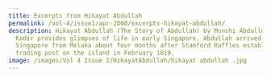 ```yaml
---
title: Excerpts from Hikayat Abdullah
permalink: /vol-4/issue1/apr-2008/excerpts-hikayat-abdullah/
description: Hikayat Abdullah (The Story of Abdullah) by Munshi Abdullah Abdul
  Kadir provides glimpses of life in early Singapore. Abdullah arrived in
  Singapore from Melaka about four months after Stamford Raffles established a
  trading post on the island in February 1819.
image: /images/Vol 4 Issue 2/HikayatAbdullah/hikayat abdullah .jpg
---
```

